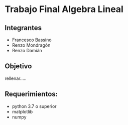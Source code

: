 # Trabajo Final Algebra Lineal
## Integrantes
- Francesco Bassino
- Renzo Mondragón
- Renzo Damián
## Objetivo
rellenar.....
## Requerimientos:
- python 3.7 o superior
- matplotlib
- numpy
